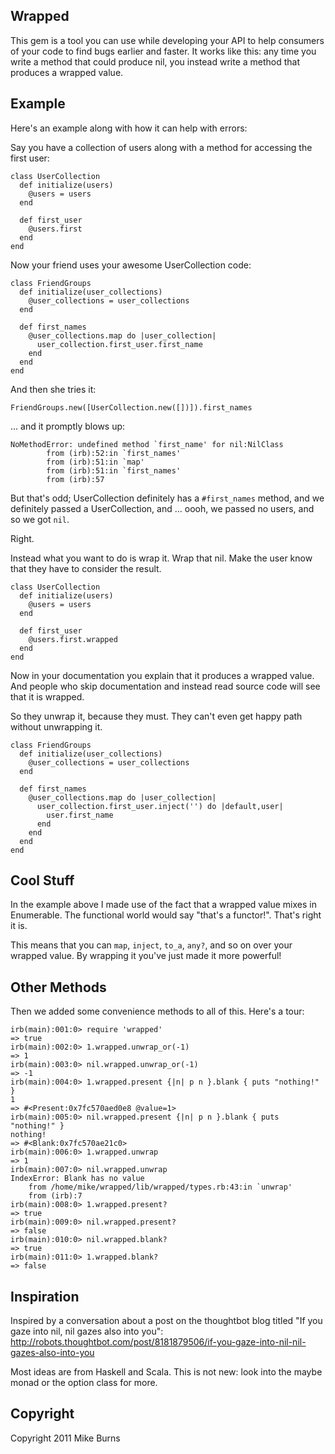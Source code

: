 Wrapped
-------

This gem is a tool you can use while developing your API to help consumers of your code to find bugs earlier and faster. It works like this: any time you write a method that could produce nil, you instead write a method that produces a wrapped value.

Example
-------

Here's an example along with how it can help with errors:

Say you have a collection of users along with a method for accessing the first user:

    class UserCollection
      def initialize(users)
        @users = users
      end
  
      def first_user
        @users.first
      end
    end

Now your friend uses your awesome UserCollection code:

    class FriendGroups
      def initialize(user_collections)
        @user_collections = user_collections
      end

      def first_names
        @user_collections.map do |user_collection|
          user_collection.first_user.first_name
        end
      end
    end

And then she tries it:

    FriendGroups.new([UserCollection.new([])]).first_names

... and it promptly blows up:

    NoMethodError: undefined method `first_name' for nil:NilClass
            from (irb):52:in `first_names'
            from (irb):51:in `map'
            from (irb):51:in `first_names'
            from (irb):57

But that's odd; UserCollection definitely has a `#first_names` method, and we definitely passed a UserCollection, and ... oooh, we passed no users, and so we got `nil`.

Right.

Instead what you want to do is wrap it. Wrap that nil. Make the user know that they have to consider the result.

    class UserCollection
      def initialize(users)
        @users = users
      end
  
      def first_user
        @users.first.wrapped
      end
    end

Now in your documentation you explain that it produces a wrapped value. And people who skip documentation and instead read source code will see that it is wrapped.

So they unwrap it, because they must. They can't even get happy path without unwrapping it.

    class FriendGroups
      def initialize(user_collections)
        @user_collections = user_collections
      end

      def first_names
        @user_collections.map do |user_collection|
          user_collection.first_user.inject('') do |default,user|
            user.first_name
          end
        end
      end
    end

Cool Stuff
----------

In the example above I made use of the fact that a wrapped value mixes in Enumerable. The functional world would say "that's a functor!". That's right it is.

This means that you can `map`, `inject`, `to_a`, `any?`, and so on over your wrapped value. By wrapping it you've just made it more powerful!

Other Methods
-------------

Then we added some convenience methods to all of this. Here's a tour:

    irb(main):001:0> require 'wrapped'
    => true
    irb(main):002:0> 1.wrapped.unwrap_or(-1)
    => 1
    irb(main):003:0> nil.wrapped.unwrap_or(-1)
    => -1
    irb(main):004:0> 1.wrapped.present {|n| p n }.blank { puts "nothing!" }
    1
    => #<Present:0x7fc570aed0e8 @value=1>
    irb(main):005:0> nil.wrapped.present {|n| p n }.blank { puts "nothing!" }
    nothing!
    => #<Blank:0x7fc570ae21c0>
    irb(main):006:0> 1.wrapped.unwrap
    => 1
    irb(main):007:0> nil.wrapped.unwrap
    IndexError: Blank has no value
    	from /home/mike/wrapped/lib/wrapped/types.rb:43:in `unwrap'
    	from (irb):7
    irb(main):008:0> 1.wrapped.present?
    => true
    irb(main):009:0> nil.wrapped.present?
    => false
    irb(main):010:0> nil.wrapped.blank?
    => true
    irb(main):011:0> 1.wrapped.blank?
    => false

Inspiration
-----------

Inspired by a conversation about a post on the thoughtbot blog titled "If you gaze into nil, nil gazes also into you":
  http://robots.thoughtbot.com/post/8181879506/if-you-gaze-into-nil-nil-gazes-also-into-you

Most ideas are from Haskell and Scala. This is not new: look into the maybe monad or the option class for more.

Copyright
---------
Copyright 2011 Mike Burns
